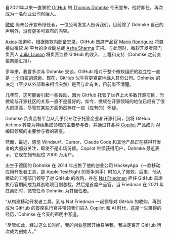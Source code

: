 自2021年以来一直掌舵 [GitHub](https://github.blog/news-insights/company-news/goodbye-github/) 的 [Thomas Dohmke](https://thenewstack.io/github-ceo-on-why-well-still-need-human-programmers/) 今天宣布，他将卸任，再次成为一名创业公司创始人。

[微软](https://news.microsoft.com/?utm_content=inline+mention) 尚未公开宣布继任者，一位公司发言人告诉我们，目前除了 Dohmke 自己的声明外，没有更多可宣布的内容。

[Axios](https://www.axios.com/2025/08/11/github-ceo-dohmke-step-down) 报道称，根据微软内部备忘录，GitHub 首席产品官 [Mario Rodriguez](https://www.linkedin.com/in/mariorodriguez3/) 将直接向微软 AI 平台的企业副总裁 [Asha Sharma](https://www.linkedin.com/in/aboutasha/) 汇报。与此同时，微软开发者部门负责人 [Julia Liuson](https://www.linkedin.com/in/julia-liuson-6703441/) 将负责监督 GitHub 的收入、工程和支持（Dohmke 之前直接向她汇报）。

多年来，我曾多次与 Dohmke 交谈，GitHub 相对于整个微软组织的独立性一直是 [一个自豪的源泉](https://techcrunch.com/2022/10/26/four-years-after-being-acquired-by-microsoft-github-keeps-doing-its-thing/)。现在，GitHub 似乎将更紧密地融入其母公司。Dohmke 的决定（至少从外部看来相当突然）是否与此有关，目前尚不清楚。

几年前，这可能会引起一些轰动，因为 GitHub 托管了世界上大多数开源项目，而微软与开源社区的关系一直不是最好的。如今，微软在开源领域的地位已经有了很大的提高，尽管在某些方面仍然存在一些（应有的）怀疑。

Dohmke 负责监督平台从几乎只专注于托管企业和开源代码，到将 GitHub Actions 转变为持续集成领域的主要参与者，并通过其各种 [Copilot](https://thenewstack.io/github-copilot-wants-to-become-your-peer-programmer/) 产品成为 AI 编码领域的主要参与者的转变。

然而，最近，感觉 Windsurf、Cursor、Claude Code 和其他产品正在获得开发者的大部分关注，即使不是市场份额。Copilot 继续获得用户，Dohmke 最近表示，它现在拥有超过 2000 万用户。

出生于德国的 Dohmke 在 2014 年出售了他的创业公司 HockeyApp（一款移动应用开发者工具，是 Apple TestFlight 的竞争对手）时加入了微软。后来，他从微软的工程部门领导了对 GitHub 的收购，并在 [Nat Friedman](https://github.com/nat) 担任 GitHub 首席执行官期间成为其战略项目副总裁，然后是首席产品官。当 Friedman 在 2021 年底离职时，微软任命 Dohmke 为其继任者。

“从构建移动开发者工具，到与 Nat Friedman 一起领导对 GitHub 的收购，再到成为 GitHub 的首席执行官并带领我们进入 Copilot 和 AI 时代，这是一生难得的经历，”Dohmke 在今天的声明中写道。

“尽管如此，经过这么长时间，我的创业基因开始召唤我，我决定离开 GitHub 再次成为创始人。”